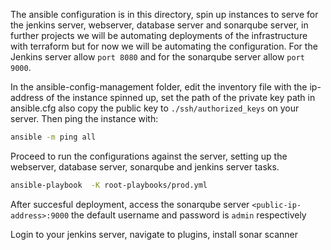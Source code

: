 The ansible configuration is in this directory, spin up instances to serve for the jenkins server, webserver, database server and sonarqube server, in further projects we will be automating deployments of the infrastructure with terraform but for now we will be automating the configuration. For the Jenkins server allow `port 8080` and for the sonarqube server allow `port 9000`.

In the ansible-config-management folder, edit the inventory file with the ip-address of the instance spinned up, set the path of the private key path in ansible.cfg also copy the public key to `./ssh/authorized_keys` on your server. Then ping the instance with:

```sh
ansible -m ping all
```

Proceed to run the configurations against the server, setting up the webserver, database server, sonarqube and jenkins server tasks.

```sh
ansible-playbook  -K root-playbooks/prod.yml
```

After succesful deployment, access the sonarqube server `<public-ip-address>:9000` the default username and password is `admin` respectively 

Login to your jenkins server, navigate to plugins, install sonar scanner


